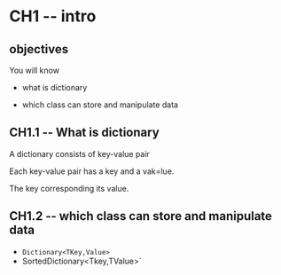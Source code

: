 # CH1 -- intro
## objectives
You will know

+ what is dictionary

+ which class can store and manipulate data

 ## CH1.1 -- What is dictionary
 A dictionary consists of key-value pair

Each key-value pair has a key and a vak=lue.

The key corresponding its value.

## CH1.2 -- which class can store and manipulate data
+ `Dictionary<TKey,Value>`
+ SortedDictionary<Tkey,TValue>`
